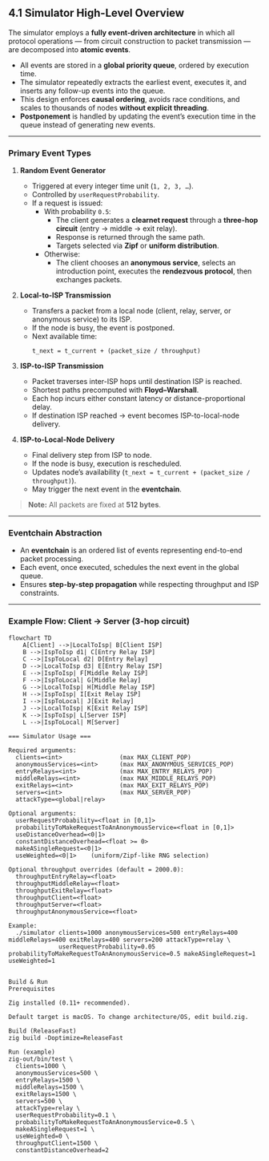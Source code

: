 ## 4.1 Simulator High-Level Overview

The simulator employs a **fully event-driven architecture** in which all protocol operations — from circuit construction to packet transmission — are decomposed into **atomic events**.

- All events are stored in a **global priority queue**, ordered by execution time.  
- The simulator repeatedly extracts the earliest event, executes it, and inserts any follow-up events into the queue.  
- This design enforces **causal ordering**, avoids race conditions, and scales to thousands of nodes **without explicit threading**.  
- **Postponement** is handled by updating the event’s execution time in the queue instead of generating new events.  

---

### Primary Event Types

1. **Random Event Generator**  
   - Triggered at every integer time unit (`1, 2, 3, …`).  
   - Controlled by `userRequestProbability`.  
   - If a request is issued:  
     - With probability `0.5`:  
       - The client generates a **clearnet request** through a **three-hop circuit** (entry → middle → exit relay).  
       - Response is returned through the same path.  
       - Targets selected via **Zipf** or **uniform distribution**.  
     - Otherwise:  
       - The client chooses an **anonymous service**, selects an introduction point, executes the **rendezvous protocol**, then exchanges packets.  

2. **Local-to-ISP Transmission**  
   - Transfers a packet from a local node (client, relay, server, or anonymous service) to its ISP.  
   - If the node is busy, the event is postponed.  
   - Next available time:  
     ```
     t_next = t_current + (packet_size / throughput)
     ```

3. **ISP-to-ISP Transmission**  
   - Packet traverses inter-ISP hops until destination ISP is reached.  
   - Shortest paths precomputed with **Floyd–Warshall**.  
   - Each hop incurs either constant latency or distance-proportional delay.  
   - If destination ISP reached → event becomes ISP-to-local-node delivery.  

4. **ISP-to-Local-Node Delivery**  
   - Final delivery step from ISP to node.  
   - If the node is busy, execution is rescheduled.  
   - Updates node’s availability (`t_next = t_current + (packet_size / throughput)`).  
   - May trigger the next event in the **eventchain**.  

> **Note:** All packets are fixed at **512 bytes**.

---

### Eventchain Abstraction

- An **eventchain** is an ordered list of events representing end-to-end packet processing.  
- Each event, once executed, schedules the next event in the global queue.  
- Ensures **step-by-step propagation** while respecting throughput and ISP constraints.  

---

### Example Flow: Client → Server (3-hop circuit)

```mermaid
flowchart TD
    A[Client] -->|LocalToIsp| B[Client ISP]
    B -->|IspToIsp d1| C[Entry Relay ISP]
    C -->|IspToLocal d2| D[Entry Relay]
    D -->|LocalToIsp d3| E[Entry Relay ISP]
    E -->|IspToIsp| F[Middle Relay ISP]
    F -->|IspToLocal| G[Middle Relay]
    G -->|LocalToIsp| H[Middle Relay ISP]
    H -->|IspToIsp| I[Exit Relay ISP]
    I -->|IspToLocal| J[Exit Relay]
    J -->|LocalToIsp| K[Exit Relay ISP]
    K -->|IspToIsp| L[Server ISP]
    L -->|IspToLocal| M[Server]

=== Simulator Usage ===

Required arguments:
  clients=<int>                (max MAX_CLIENT_POP)
  anonymousServices=<int>      (max MAX_ANONYMOUS_SERVICES_POP)
  entryRelays=<int>            (max MAX_ENTRY_RELAYS_POP)
  middleRelays=<int>           (max MAX_MIDDLE_RELAYS_POP)
  exitRelays=<int>             (max MAX_EXIT_RELAYS_POP)
  servers=<int>                (max MAX_SERVER_POP)
  attackType=<global|relay>

Optional arguments:
  userRequestProbability=<float in [0,1]>
  probabilityToMakeRequestToAnAnonymousService=<float in [0,1]>
  useDistanceOverhead=<0|1>
  constantDistanceOverhead=<float >= 0>
  makeASingleRequest=<0|1>
  useWeighted=<0|1>    (uniform/Zipf-like RNG selection)

Optional throughput overrides (default = 2000.0):
  throughputEntryRelay=<float>
  throughputMiddleRelay=<float>
  throughputExitRelay=<float>
  throughputClient=<float>
  throughputServer=<float>
  throughputAnonymousService=<float>

Example:
  ./simulator clients=1000 anonymousServices=500 entryRelays=400 middleRelays=400 exitRelays=400 servers=200 attackType=relay \
              userRequestProbability=0.05 probabilityToMakeRequestToAnAnonymousService=0.5 makeASingleRequest=1 useWeighted=1


Build & Run
Prerequisites

Zig installed (0.11+ recommended).

Default target is macOS. To change architecture/OS, edit build.zig.

Build (ReleaseFast)
zig build -Doptimize=ReleaseFast

Run (example)
zig-out/bin/test \
  clients=1000 \
  anonymousServices=500 \
  entryRelays=1500 \
  middleRelays=1500 \
  exitRelays=1500 \
  servers=500 \
  attackType=relay \
  userRequestProbability=0.1 \
  probabilityToMakeRequestToAnAnonymousService=0.5 \
  makeASingleRequest=1 \
  useWeighted=0 \
  throughputClient=1500 \
  constantDistanceOverhead=2
